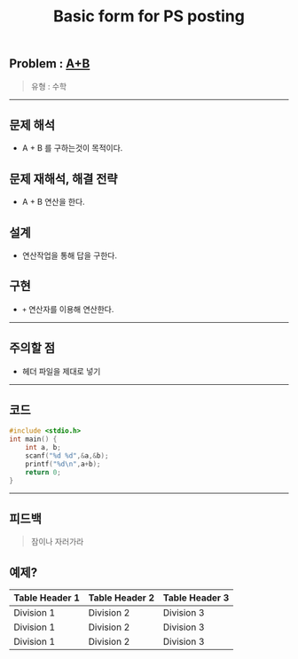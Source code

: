 ﻿---
title: Basic form for PS posting
#date: 2020-01-01-00:00
categories:
- PS

tags:
- baekjoon
- PS
- Problem Solve
- Math
---

## Problem : [A+B](https://www.acmicpc.net/problem/1000)
> 유형 : 수학

---


## 문제 해석
* A + B 를 구하는것이 목적이다.


## 문제 재해석, 해결 전략
* A + B 연산을 한다.

## 설계
* 연산작업을 통해 답을 구한다.

## 구현
* `+` 연산자를 이용해 연산한다.

---

## 주의할 점
* 헤더 파일을 제대로 넣기

---

## 코드

```c++
#include <stdio.h>
int main() {
	int a, b;
	scanf("%d %d",&a,&b);
	printf("%d\n",a+b);
	return 0;
}
```


---


## 피드백


> 잠이나 자러가라


## 예제?

| Table Header 1 | Table Header 2 | Table Header 3 |
| --- | --- | --- |
| Division 1 | Division 2 | Division 3 |
| Division 1 | Division 2 | Division 3 |
| Division 1 | Division 2 | Division 3 |
